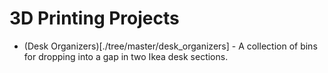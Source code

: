 3D Printing Projects
====================

- (Desk Organizers)[./tree/master/desk_organizers] - A collection of bins for dropping into a gap in two Ikea desk sections.